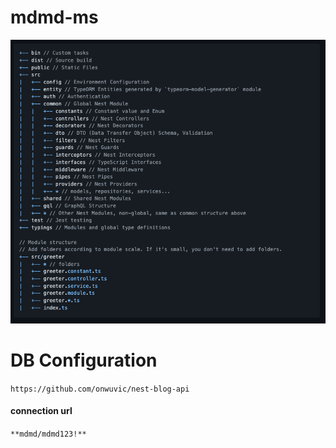 # mdmd-ms
![project-structure.png](proejct-struction.png)

# DB Configuration
`https://github.com/onwuvic/nest-blog-api` <br>
#### connection url <br>
``**mdmd/mdmd123!**``
